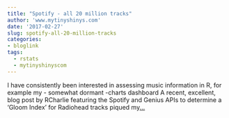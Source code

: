 ```yaml
---
title: "Spotify - all 20 million tracks"
author: 'www.mytinyshinys.com'
date: '2017-02-27'
slug: spotify-all-20-million-tracks
categories:
- bloglink
tags:
  - rstats
  - mytinyshinyscom
---
```


I have consistently been interested in assessing music information in R, for example my - somewhat dormant -charts dashboard A recent, excellent, blog post by RCharlie featuring the Spotify and Genius APIs to determine a ‘Gloom Index’ for Radiohead tracks piqued my[... <i class="fas fa-external-link-alt"></i>](https://www.mytinyshinys.com/2017/02/27/spotify---all-20-million-tracks/)

